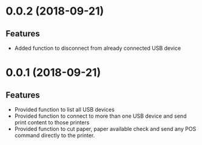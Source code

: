 <a name="0.0.2"></a>
# 0.0.2 (2018-09-21)

##  Features
* Added function to disconnect from already connected USB device

<a name="0.0.1"></a>
# 0.0.1 (2018-09-21)

##  Features
* Provided function to list all USB devices
* Provided function to connect to more than one USB device and send print content to those printers
* Provided function to cut paper, paper available check and send any POS command directly to the printer.
